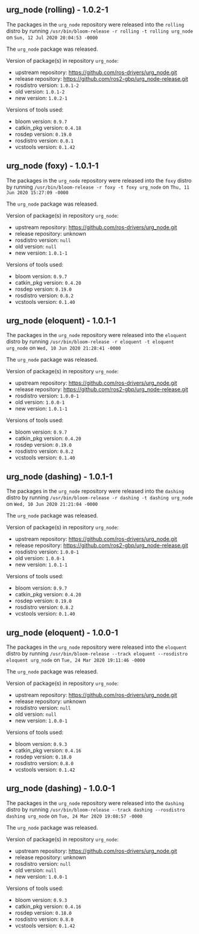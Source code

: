 ## urg_node (rolling) - 1.0.2-1

The packages in the `urg_node` repository were released into the `rolling` distro by running `/usr/bin/bloom-release -r rolling -t rolling urg_node` on `Sun, 12 Jul 2020 20:04:53 -0000`

The `urg_node` package was released.

Version of package(s) in repository `urg_node`:

- upstream repository: https://github.com/ros-drivers/urg_node.git
- release repository: https://github.com/ros2-gbp/urg_node-release.git
- rosdistro version: `1.0.1-2`
- old version: `1.0.1-2`
- new version: `1.0.2-1`

Versions of tools used:

- bloom version: `0.9.7`
- catkin_pkg version: `0.4.18`
- rosdep version: `0.19.0`
- rosdistro version: `0.8.1`
- vcstools version: `0.1.42`


## urg_node (foxy) - 1.0.1-1

The packages in the `urg_node` repository were released into the `foxy` distro by running `/usr/bin/bloom-release -r foxy -t foxy urg_node` on `Thu, 11 Jun 2020 15:27:09 -0000`

The `urg_node` package was released.

Version of package(s) in repository `urg_node`:

- upstream repository: https://github.com/ros-drivers/urg_node.git
- release repository: unknown
- rosdistro version: `null`
- old version: `null`
- new version: `1.0.1-1`

Versions of tools used:

- bloom version: `0.9.7`
- catkin_pkg version: `0.4.20`
- rosdep version: `0.19.0`
- rosdistro version: `0.8.2`
- vcstools version: `0.1.40`


## urg_node (eloquent) - 1.0.1-1

The packages in the `urg_node` repository were released into the `eloquent` distro by running `/usr/bin/bloom-release -r eloquent -t eloquent urg_node` on `Wed, 10 Jun 2020 21:28:41 -0000`

The `urg_node` package was released.

Version of package(s) in repository `urg_node`:

- upstream repository: https://github.com/ros-drivers/urg_node.git
- release repository: https://github.com/ros2-gbp/urg_node-release.git
- rosdistro version: `1.0.0-1`
- old version: `1.0.0-1`
- new version: `1.0.1-1`

Versions of tools used:

- bloom version: `0.9.7`
- catkin_pkg version: `0.4.20`
- rosdep version: `0.19.0`
- rosdistro version: `0.8.2`
- vcstools version: `0.1.40`


## urg_node (dashing) - 1.0.1-1

The packages in the `urg_node` repository were released into the `dashing` distro by running `/usr/bin/bloom-release -r dashing -t dashing urg_node` on `Wed, 10 Jun 2020 21:21:04 -0000`

The `urg_node` package was released.

Version of package(s) in repository `urg_node`:

- upstream repository: https://github.com/ros-drivers/urg_node.git
- release repository: https://github.com/ros2-gbp/urg_node-release.git
- rosdistro version: `1.0.0-1`
- old version: `1.0.0-1`
- new version: `1.0.1-1`

Versions of tools used:

- bloom version: `0.9.7`
- catkin_pkg version: `0.4.20`
- rosdep version: `0.19.0`
- rosdistro version: `0.8.2`
- vcstools version: `0.1.40`


## urg_node (eloquent) - 1.0.0-1

The packages in the `urg_node` repository were released into the `eloquent` distro by running `/usr/bin/bloom-release --track eloquent --rosdistro eloquent urg_node` on `Tue, 24 Mar 2020 19:11:46 -0000`

The `urg_node` package was released.

Version of package(s) in repository `urg_node`:

- upstream repository: https://github.com/ros-drivers/urg_node.git
- release repository: unknown
- rosdistro version: `null`
- old version: `null`
- new version: `1.0.0-1`

Versions of tools used:

- bloom version: `0.9.3`
- catkin_pkg version: `0.4.16`
- rosdep version: `0.18.0`
- rosdistro version: `0.8.0`
- vcstools version: `0.1.42`


## urg_node (dashing) - 1.0.0-1

The packages in the `urg_node` repository were released into the `dashing` distro by running `/usr/bin/bloom-release --track dashing --rosdistro dashing urg_node` on `Tue, 24 Mar 2020 19:08:57 -0000`

The `urg_node` package was released.

Version of package(s) in repository `urg_node`:

- upstream repository: https://github.com/ros-drivers/urg_node.git
- release repository: unknown
- rosdistro version: `null`
- old version: `null`
- new version: `1.0.0-1`

Versions of tools used:

- bloom version: `0.9.3`
- catkin_pkg version: `0.4.16`
- rosdep version: `0.18.0`
- rosdistro version: `0.8.0`
- vcstools version: `0.1.42`


